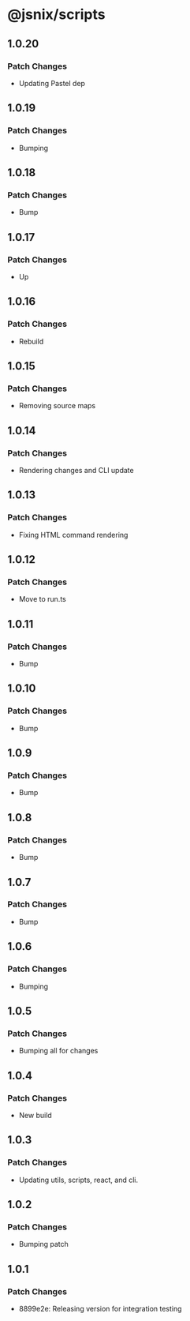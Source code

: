 # @jsnix/scripts

## 1.0.20

### Patch Changes

- Updating Pastel dep

## 1.0.19

### Patch Changes

- Bumping

## 1.0.18

### Patch Changes

- Bump

## 1.0.17

### Patch Changes

- Up

## 1.0.16

### Patch Changes

- Rebuild

## 1.0.15

### Patch Changes

- Removing source maps

## 1.0.14

### Patch Changes

- Rendering changes and CLI update

## 1.0.13

### Patch Changes

- Fixing HTML command rendering

## 1.0.12

### Patch Changes

- Move to run.ts

## 1.0.11

### Patch Changes

- Bump

## 1.0.10

### Patch Changes

- Bump

## 1.0.9

### Patch Changes

- Bump

## 1.0.8

### Patch Changes

- Bump

## 1.0.7

### Patch Changes

- Bump

## 1.0.6

### Patch Changes

- Bumping

## 1.0.5

### Patch Changes

- Bumping all for changes

## 1.0.4

### Patch Changes

- New build

## 1.0.3

### Patch Changes

- Updating utils, scripts, react, and cli.

## 1.0.2

### Patch Changes

- Bumping patch

## 1.0.1

### Patch Changes

- 8899e2e: Releasing version for integration testing

